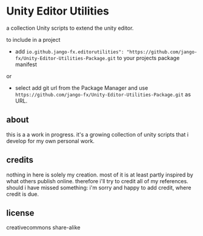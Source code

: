 # Unity Editor Utilities
a collection Unity scripts to extend the unity editor.

to include in a project

- add `io.github.jango-fx.editorutilities": "https://github.com/jango-fx/Unity-Editor-Utilities-Package.git` to your projects package manifest

or

- select add git url from the Package Manager and use `https://github.com/jango-fx/Unity-Editor-Utilities-Package.git` as URL.


## about
this is a a work in progress.
it's a growing collection of unity scripts that i develop for my own personal work.

## credits
nothing in here is solely my creation. most of it is at least partly inspired by what others publish online.
therefore i'll try to credit all of my references.
should i have missed something: i'm sorry and happy to add credit, where credit is due.

## license
creativecommons share-alike
